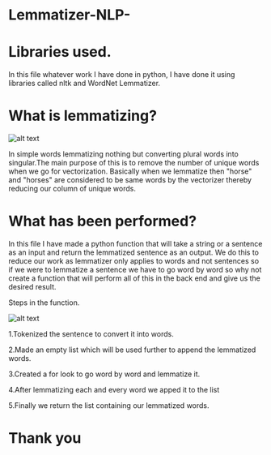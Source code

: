 # Lemmatizer-NLP-

# Libraries used.

In this file whatever work I have done in python, I have done it using libraries called nltk and WordNet Lemmatizer.

# What is lemmatizing?

![alt text](https://i.ytimg.com/vi/_iUVWtUzrhg/maxresdefault.jpg)

In simple words lemmatizing nothing but converting plural words into singular.The main purpose of this is to remove the number of unique words when we go for vectorization. Basically when we lemmatize then "horse" and "horses" are considered to be same words by the vectorizer thereby reducing our column of unique words.

# What has been performed?

In this file I have made a python function that will take a string or a sentence as an input and return the lemmatized sentence as an output. We do this to reduce our work as lemmatizer only applies to words and not sentences so if we were to lemmatize a sentence we have to go word by word so why not create a function that will perform all of this in the back end and give us the desired result.

Steps in the function.

![alt text](https://th.bing.com/th/id/R.5b6970af8261632cdb3dbb0253bfbc54?rik=bNIdYCtu%2fefkHg&riu=http%3a%2f%2fimages.clipartpanda.com%2fstep-clipart-StepsClipArt.jpg&ehk=Ce%2f5CgUhsyC4zJri32Gc5AkPYgRqaMffBRnDU25vG3U%3d&risl=&pid=ImgRaw&r=0)

1.Tokenized the sentence to convert it into words.

2.Made an empty list which will be used further to append the lemmatized words.

3.Created a for look to go word by word and lemmatize it.

4.After lemmatizing each and every word we apped it to the list

5.Finally we return the list containing our lemmatized words.

# Thank you



